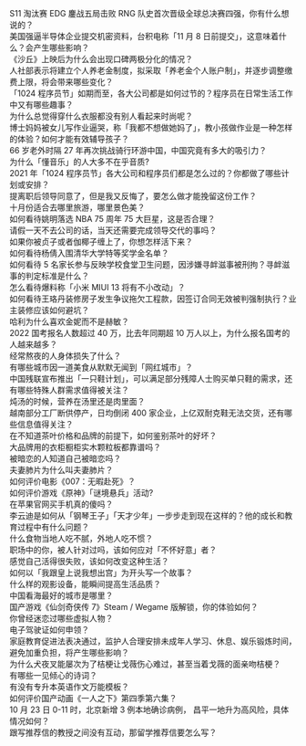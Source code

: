 S11 淘汰赛 EDG 鏖战五局击败 RNG 队史首次晋级全球总决赛四强，你有什么想说的？  
美国强逼半导体企业提交机密资料，台积电称「11 月 8 日前提交」，这意味着什么？会产生哪些影响？  
《沙丘》上映后为什么会出现口碑两极分化的情况？  
人社部表示将建立个人养老金制度，拟采取「养老金个人账户制」，并逐步调整缴费上限，将会带来哪些变化？  
「1024 程序员节」如期而至，各大公司都是如何过节的？程序员在日常生活工作中又有哪些趣事？  
为什么总觉得穿什么衣服都没有别人看起来时尚呢？  
博士妈妈被女儿写作业逼哭，称「我都不想做她妈了」，教小孩做作业是一种怎样的体验？如何才能有效辅导孩子？  
66 岁老外时隔 27 年再次挑战骑行环游中国，中国究竟有多大的吸引力？  
为什么「懂音乐」的人大多不在乎音质?  
2021 年「1024 程序员节」各大公司和程序员们都是怎么过的？你都做了哪些计划或安排？  
提离职后领导同意了，但是我又反悔了，要怎么做才能挽留这份工作？  
十月份适合去哪里旅游，哪里景色美？  
如何看待姚明落选 NBA 75 周年 75 大巨星，这是否合理？  
请假一天不去公司的话，当天还需要完成领导交代的事吗？  
如果你被贞子或者伽椰子缠上了，你想怎样活下来？  
如何看待杨倩入围清华大学特等奖学金名单？  
如何看待 5 名家长参与反映学校食堂卫生问题，因涉嫌寻衅滋事被刑拘？寻衅滋事的判定标准是什么？  
怎么看待爆料称「小米 MIUI 13 将有不小改动」？  
如何看待王珞丹装修房子发生争议拖欠工程款，因签订合同无效被判强制执行？业主装修应该如何避坑？  
哈利为什么喜欢金妮而不是赫敏？  
2022 国考报名人数超过 40 万，比去年同期超 10 万人以上，为什么报名国考的人越来越多？  
经常熬夜的人身体损失了什么？  
有哪些城市因一道美食从默默无闻到「网红城市」？  
中国残联宣布推出「一只鞋计划」，可以满足部分残障人士购买单只鞋的需求，还有哪些特殊人群需求值得被关注？  
炖汤的时候，营养在汤里还是肉里面？  
越南部分工厂断供停产，日均倒闭 400 家企业，上亿双耐克鞋无法交货，还有哪些信息值得关注？  
在不知道茶叶价格和品牌的前提下，如何鉴别茶叶的好坏？  
大品牌用的衣柜橱柜实木颗粒板都靠谱吗？  
被暗恋的人知道自己被暗恋吗？  
夫妻肺片为什么叫夫妻肺片？  
如何评价电影《007：无暇赴死》？  
如何评价游戏《原神》「谜境悬兵」活动?  
在苹果官网买手机真的傻吗？  
李云迪是如何从「钢琴王子」「天才少年」一步步走到现在这样的？他的成长和教育过程中有什么问题？  
什么食物当地人吃不腻，外地人吃不惯？  
职场中的你，被人针对过吗，该如何应对「不怀好意」者？  
感觉自己活得很失败，该如何改变这种生活？  
如何以「我跟皇上说我想出宫」为开头写一个故事？  
什么样的观影设备，能瞬间提高生活品质？  
中国看海最好的城市是哪里？  
国产游戏《仙剑奇侠传 7》Steam / Wegame 版解锁，你的体验如何？  
你曾经迷恋过哪些虚拟人物？  
电子驾驶证如何申领？  
家庭教育促进法表决通过，监护人合理安排未成年人学习、休息、娱乐锻炼时间，避免加重负担，将产生哪些影响？  
为什么犬夜叉能屡次为了桔梗让戈薇伤心难过，甚至当着戈薇的面亲吻桔梗？  
有哪些一见倾心的诗词？  
有没有专升本英语作文万能模板？  
如何评价国产动画《一人之下》第四季第六集？  
10 月 23 日 0-11 时，北京新增 3 例本地确诊病例， 昌平一地升为高风险，具体情况如何？  
跟写推荐信的教授之间没有互动，那留学推荐信要怎么写？  
